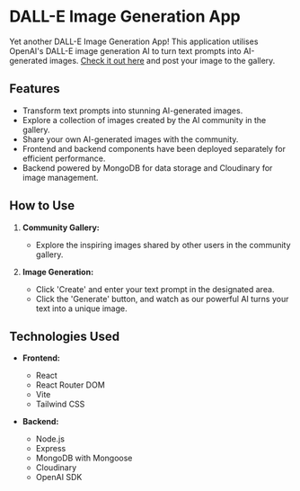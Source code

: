 # DALL-E Image Generation App

Yet another DALL-E Image Generation App! This application utilises OpenAI's DALL-E image generation AI to turn text prompts into AI-generated images. [Check it out here](http://dall-e-app-rho.vercel.app) and post your image to the gallery.

## Features

- Transform text prompts into stunning AI-generated images.
- Explore a collection of images created by the AI community in the gallery.
- Share your own AI-generated images with the community.
- Frontend and backend components have been deployed separately for efficient performance.
- Backend powered by MongoDB for data storage and Cloudinary for image management.

## How to Use

1. **Community Gallery:**
   - Explore the inspiring images shared by other users in the community gallery.

2. **Image Generation:**
   - Click 'Create' and enter your text prompt in the designated area.
   - Click the 'Generate' button, and watch as our powerful AI turns your text into a unique image.

## Technologies Used

- **Frontend:**
  - React
  - React Router DOM
  - Vite
  - Tailwind CSS

- **Backend:**
  - Node.js
  - Express
  - MongoDB with Mongoose
  - Cloudinary
  - OpenAI SDK